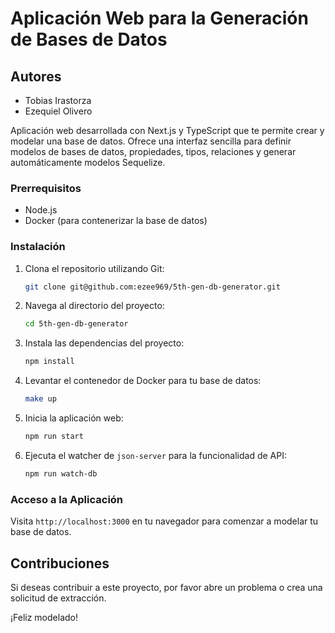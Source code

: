 # Aplicación Web para la Generación de Bases de Datos

## Autores
- Tobias Irastorza
- Ezequiel Olivero

Aplicación web desarrollada con Next.js y TypeScript que te permite crear y modelar una base de datos. Ofrece una interfaz sencilla para definir modelos de bases de datos, propiedades, tipos, relaciones y generar automáticamente modelos Sequelize.

### Prerrequisitos

- Node.js
- Docker (para contenerizar la base de datos)

### Instalación

1. Clona el repositorio utilizando Git:
   ```bash
   git clone git@github.com:ezee969/5th-gen-db-generator.git
   ```
   
2. Navega al directorio del proyecto:
   ```bash
   cd 5th-gen-db-generator
   ```
   
3. Instala las dependencias del proyecto:
   ```bash
   npm install
   ```
   
4. Levantar el contenedor de Docker para tu base de datos:
   ```bash
   make up
   ```
   
5. Inicia la aplicación web:
   ```bash
   npm run start
   ```
   
6. Ejecuta el watcher de `json-server` para la funcionalidad de API:
   ```bash
   npm run watch-db
   ```

### Acceso a la Aplicación

Visita `http://localhost:3000` en tu navegador para comenzar a modelar tu base de datos.

## Contribuciones

Si deseas contribuir a este proyecto, por favor abre un problema o crea una solicitud de extracción.

¡Feliz modelado!
